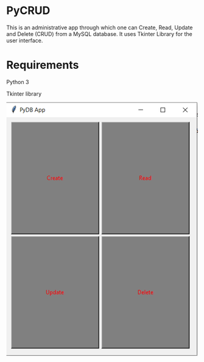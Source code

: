 # PyCRUD

This is an administrative app through which one can Create, Read, Update and Delete (CRUD) from a MySQL database. It uses Tkinter Library for the user interface.

# Requirements

Python 3

Tkinter library

![My image](https://github.com/Nissaar/PyCRUD/blob/master/Screenshot/Screenshot_1.png)
